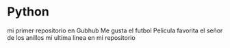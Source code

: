 # Python
mi primer repositorio en Gubhub
Me gusta el futbol
Pelicula favorita el señor de los anillos
mi ultima linea en mi repositorio
